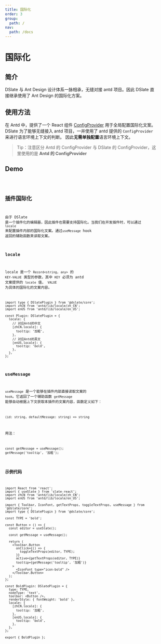 ```yaml
---
title: 国际化
order: 3
group:
  path: /
nav:
  path: /docs
---
```


# 国际化

## 简介

DSlate 与 Ant Design 设计体系一脉相承，无缝对接 antd 项目。因此 DSlate 直接继承使用了 Ant Design 的国际化方案。

## 使用方法

在 Antd 中，提供了一个 React 组件 [ConfigProvider](https://ant-design.gitee.io/components/config-provider-cn/) 用于全局配置国际化文案。 DSlate 为了能够无缝接入 antd 项目，一并使用了 antd 提供的 `ConfigProvider` 来进行语言环境上下文的判断。 因此**无需单独配置**语言环境上下文。

> Tip：注意区分 Antd 的 ConfigProvider 与 DSlate 的 ConfigProvider，这里使用的是 **Antd 的 ConfigProvider**

## Demo

<code src="../demos/locale.tsx" />

## 插件国际化

由于 DSlate 是一个插件化的编辑器，因此插件也需要支持国际化。当我们在开发插件时，可以通过 `locale` 来配置插件内部的国际化文案。通过`useMessage` hook 返回的辅助函数来读取文案。

### locale

locale 是一个 `Record<string, any>` 的 `KEY-VALUE` 类型的参数，其中 `KEY` 必须为 antd 文案提供的 `locale` 值， `VALUE` 为具体的国际化的文案内容。

```tsx | pure
import type { DSlatePlugin } from '@dslate/core';
import zhCN from 'antd/lib/locale/zh_CN';
import enUS from 'antd/lib/locale/en_US';

const Plugin: DSlatePlugin = {
  locale: {
    // 对应Antd的中文
    [zhCN.locale]: {
      tooltip: '加粗',
    },
    // 对应Antd的英文
    [enUS.locale]: {
      tooltip: 'bold',
    },
  },
};
```

### useMessage

`useMessage` 是一个能够在插件内部直接读取文案的 `hook`。它返回了一个辅助函数 `getMessage` 能够自动根据上下文获取本插件的文案内容，函数定义如下：

`(id: string, defaultMessage: string) => string`

用法：

```tsx | pure
const getMessage = useMessage();
getMessage('tooltip', '加粗');
```

### 示例代码

```tsx | pure
import React from 'react';
import { useSlate } from 'slate-react';
import zhCN from 'antd/lib/locale/zh_CN';
import enUS from 'antd/lib/locale/en_US';

import { Toolbar, IconFont, getTextProps, toggleTextProps, useMessage } from '@dslate/core';
import type { DSlatePlugin } from '@dslate/core';

const TYPE = 'bold';

const Button = () => {
  const editor = useSlate();

  const getMessage = useMessage();

  return (
    <Toolbar.Button
      onClick={() => {
        toggleTextProps(editor, TYPE);
      }}
      active={getTextProps(editor, TYPE)}
      tooltip={getMessage('tooltip', '加粗')}
    >
      <IconFont type="icon-bold" />
    </Toolbar.Button>
  );
};

const BoldPlugin: DSlatePlugin = {
  type: TYPE,
  nodeType: 'text',
  toolbar: <Button />,
  renderStyle: { fontWeight: 'bold' },
  locale: {
    [zhCN.locale]: {
      tooltip: '加粗',
    },
    [enUS.locale]: {
      tooltip: 'bold',
    },
  },
};

export { BoldPlugin };
```
